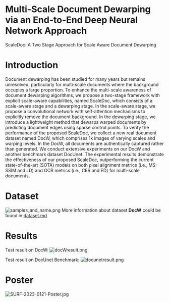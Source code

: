# Multi-Scale Document Dewarping via an End-to-End Deep Neural Network Approach
ScaleDoc: A Two Stage Approach for Scale Aware Document Dewarping

# Introduction
Document dewarping has been studied for many years but remains unresolved, particularly for multi-scale documents where the background occupies a large proportion. To enhance the multi-scale awareness of document dewarping algorithms, we propose a two-stage framework with explicit scale-aware capabilities, named ScaleDoc, which consists of a scale-aware stage and a dewarping stage.
In the scale-aware stage, we propose a convolutional network with self-attention mechanisms to explicitly remove the document background. In the dewarping stage, we introduce a lightweight method that dewarps warped documents by predicting document edges using sparse control points. 
To verify the performance of the proposed ScaleDoc, we collect a new real document dataset named DocW, which comprises 1k images of varying scales and warping levels. In the DocW, all documents are authentically captured rather than generated.
We conduct extensive experiments on our DocW and another benchmark dataset DocUnet. The experimental results demonstrate the effectiveness of our proposed ScaleDoc, outperforming the current state-of-the-art (SOTA) models on both pixel
alignment metrics (i.e., MS-SSIM and LD) and OCR metrics (i.e., CER and ED) for multi-scale documents. 

# Dataset
![samples_and_name.png](imgs%2Fsamples_and_name.png)
More information about dataset **DocW** could be found in [dataset.md](dataset.md)

# Results
Test result on DocW:
![docWresult.png](imgs%2FdocWresult.png)

Test result on DocUnet Benchmark:
![docunetresult.png](imgs%2Fdocunetresult.png)

# Poster
![SURF-2023-0121-Poster.jpg](imgs%2FSURF-2023-0121-Poster.jpg)